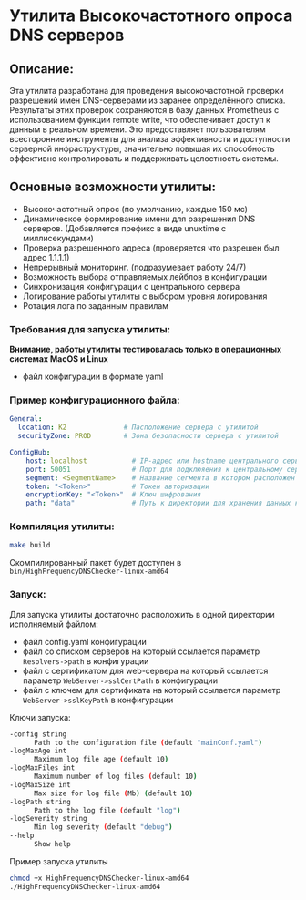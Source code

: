 # Утилита Высокочастотного опроса DNS серверов

## Описание:
Эта утилита разработана для проведения высокочастотной проверки разрешений имен DNS-серверами из заранее определённого списка. Результаты этих проверок сохраняются в базу данных Prometheus с использованием функции remote write, что обеспечивает доступ к данным в реальном времени. Это предоставляет пользователям всесторонние инструменты для анализа эффективности и доступности серверной инфраструктуры, значительно повышая их способность эффективно контролировать и поддерживать целостность системы.


## Основные возможности утилиты:
- Высокочастотный опрос (по умолчанию, каждые 150 мс)
- Динамическое формирование имени для разрешения DNS серверов. (Добавляется префикс в виде unuxtime с миллисекундами)
- Проверка разрешенного адреса (проверяется что разрешен был адрес 1.1.1.1)
- Непрерывный мониторинг. (подразумевает работу 24/7)
- Возможность выбора отправляемых лейблов в конфигурации
- Синхронизация конфигурации с центрального сервера
- Логирование работы утилиты с выбором уровня логирования
- Ротация лога по заданным правилам

### Требования для запуска утилиты:
**Внимание, работы утилиты тестировалась только в операционных системах MacOS и Linux**

- файл конфигурации в формате yaml

### Пример конфигурационного файла:
```yaml
General:
  location: K2              # Пасположение сервера с утилитой
  securityZone: PROD        # Зона безопасности сервера с утилитой

ConfigHub:
    host: localhost           # IP-адрес или hostname центрального сервера
    port: 50051               # Порт для подклюяения к центральному серверу
    segment: <SegmentName>    # Название сегмента в котором расположен Watcher
    token: "<Token>"          # Токен авторизации
    encryptionKey: "<Token>"  # Ключ шифрования
    path: "data"              # Путь к директории для хранения данных конфигурации и списка опрашиваемых серверов с центрального сервера
```

### Компиляция утилиты:
```bash
make build
```
Скомпилированный пакет будет доступен в `bin/HighFrequencyDNSChecker-linux-amd64`

### Запуск:
Для запуска утилиты достаточно расположить в одной директории исполняемый файлом:
- файл config.yaml конфигурации 
- файл со списком серверов на который ссылается параметр `Resolvers->path` в конфигурации
- файл с сертификатом для web-сервера на который ссылается параметр `WebServer->sslCertPath` в конфигурации
- файл с ключем для сертификата на который ссылается параметр `WebServer->sslKeyPath` в конфигурации

Ключи запуска:
```bash
-config string
      Path to the configuration file (default "mainConf.yaml")
-logMaxAge int
      Maximum log file age (default 10)
-logMaxFiles int
      Maximum number of log files (default 10)
-logMaxSize int
      Max size for log file (Mb) (default 10)
-logPath string
      Path to the log file (default "log")
-logSeverity string
      Min log severity (default "debug")
--help 
      Show help
```
Пример запуска утилиты
```bash
chmod +x HighFrequencyDNSChecker-linux-amd64
./HighFrequencyDNSChecker-linux-amd64
```

